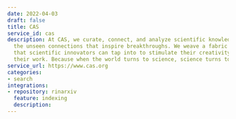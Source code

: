 ```yaml
---
date: 2022-04-03
draft: false
title: CAS
service_id: cas
description: At CAS, we curate, connect, and analyze scientific knowledge to reveal
  the unseen connections that inspire breakthroughs. We weave a fabric of discovery
  that scientific innovators can tap into to stimulate their creativity and accelerate
  their work. Because when the world turns to science, science turns to CAS.
service_url: https://www.cas.org
categories:
- search
integrations:
- repository: rinarxiv
  feature: indexing
  description:
---
```




